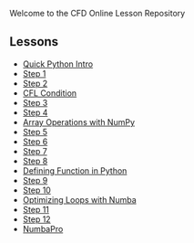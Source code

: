 Welcome to the CFD Online Lesson Repository

Lessons
-------

* [Quick Python Intro](http://nbviewer.ipython.org/urls/bitbucket.org/cfdpython/cfd-python-class/raw/master/lessons/00%20-%20Quick%20Python%20Intro.ipynb)
* [Step 1](http://nbviewer.ipython.org/urls/bitbucket.org/cfdpython/cfd-python-class/raw/master/lessons/01%20-%20Step%201.ipynb)
* [Step 2](http://nbviewer.ipython.org/urls/bitbucket.org/cfdpython/cfd-python-class/raw/master/lessons/02%20-%20Step%202.ipynb)
* [CFL Condition](http://nbviewer.ipython.org/urls/bitbucket.org/cfdpython/cfd-python-class/raw/master/lessons/03%20-%20CFL%20Condition.ipynb)
* [Step 3](http://nbviewer.ipython.org/urls/bitbucket.org/cfdpython/cfd-python-class/raw/master/lessons/04%20-%20Step%203.ipynb)
* [Step 4](http://nbviewer.ipython.org/urls/bitbucket.org/cfdpython/cfd-python-class/raw/master/lessons/05%20-%20Step%204.ipynb)
* [Array Operations with NumPy](http://nbviewer.ipython.org/urls/bitbucket.org/cfdpython/cfd-python-class/raw/master/lessons/06%20-%20Array%20Operations%20with%20NumPy.ipynb)
* [Step 5](http://nbviewer.ipython.org/urls/bitbucket.org/cfdpython/cfd-python-class/raw/master/lessons/07%20-%20Step%205.ipynb)
* [Step 6](http://nbviewer.ipython.org/urls/bitbucket.org/cfdpython/cfd-python-class/raw/master/lessons/08%20-%20Step%206.ipynb)
* [Step 7](http://nbviewer.ipython.org/urls/bitbucket.org/cfdpython/cfd-python-class/raw/master/lessons/09%20-%20Step%207.ipynb)
* [Step 8](http://nbviewer.ipython.org/urls/bitbucket.org/cfdpython/cfd-python-class/raw/master/lessons/10%20-%20Step%208.ipynb)
* [Defining Function in Python](http://nbviewer.ipython.org/urls/bitbucket.org/cfdpython/cfd-python-class/raw/master/lessons/11%20-%20Defining%20Function%20in%20Python.ipynb)
* [Step 9](http://nbviewer.ipython.org/urls/bitbucket.org/cfdpython/cfd-python-class/raw/master/lessons/12%20-%20Step%209.ipynb)
* [Step 10](http://nbviewer.ipython.org/urls/bitbucket.org/cfdpython/cfd-python-class/raw/master/lessons/13%20-%20Step%2010.ipynb)
* [Optimizing Loops with Numba](http://nbviewer.ipython.org/urls/bitbucket.org/cfdpython/cfd-python-class/raw/master/lessons/14%20-%20Optimizing%20Loops%20with%20Numba.ipynb)
* [Step 11](http://nbviewer.ipython.org/urls/bitbucket.org/cfdpython/cfd-python-class/raw/master/lessons/15%20-%20Step%2011.ipynb)
* [Step 12](http://nbviewer.ipython.org/urls/bitbucket.org/cfdpython/cfd-python-class/raw/master/lessons/16%20-%20Step%2012.ipynb)
* [NumbaPro](http://nbviewer.ipython.org/urls/bitbucket.org/cfdpython/cfd-python-class/raw/master/lessons/17%20-%20NumbaPro.ipynb)
